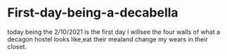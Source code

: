# First-day-being-a-decabella
today being the 2/10/2021 is the first day i willsee the four walls of what a decagon hostel looks like,eat their mealand change my wears in their closet.
